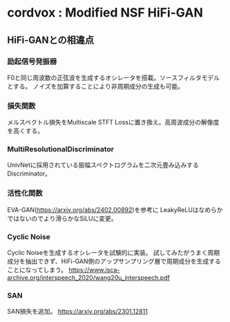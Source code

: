 # cordvox : Modified NSF HiFi-GAN

## HiFi-GANとの相違点
### 励起信号発振器
F0と同じ周波数の正弦波を生成するオシレータを搭載。ソースフィルタモデルとする。
ノイズを加算することにより非周期成分の生成も可能。

### 損失関数
メルスペクトル損失をMultiscale STFT Lossに置き換え。高周波成分の解像度を高くする。

### MultiResolutionalDiscriminator
UnivNetに採用されている振幅スペクトログラムを二次元畳み込みするDiscriminator。

### 活性化関数
EVA-GAN(https://arxiv.org/abs/2402.00892)を参考に
LeakyReLUはなめらかではないのでより滑らかなSiLUに変更。

### Cyclic Noise
Cyclic Noiseを生成するオシレータを試験的に実装。
試してみたがうまく周期成分を抽出できず、HiFi-GAN側のアップサンプリング層で周期成分を生成することになってしまう。
https://www.isca-archive.org/interspeech_2020/wang20u_interspeech.pdf

### SAN
SAN損失を追加。
https://arxiv.org/abs/2301.12811